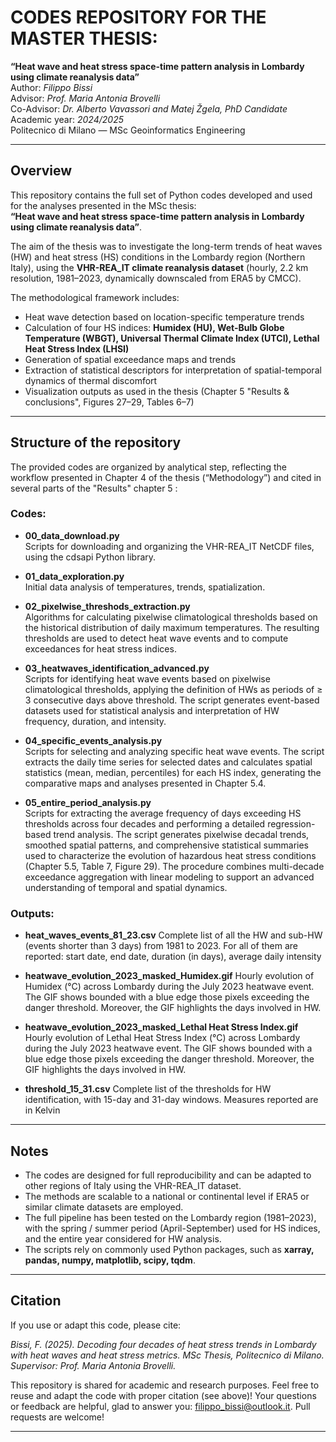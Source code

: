 # CODES REPOSITORY FOR THE MASTER THESIS:
**“Heat wave and heat stress space-time pattern analysis in Lombardy using climate reanalysis data”**  
Author: *Filippo Bissi*  
Advisor: *Prof. Maria Antonia Brovelli*  
Co-Advisor: *Dr. Alberto Vavassori and Matej Žgela, PhD Candidate*  
Academic year: *2024/2025*  
Politecnico di Milano — MSc Geoinformatics Engineering

---

## Overview

This repository contains the full set of Python codes developed and used for the analyses presented in the MSc thesis:  
**“Heat wave and heat stress space-time pattern analysis in Lombardy using climate reanalysis data”**.

The aim of the thesis was to investigate the long-term trends of heat waves (HW) and heat stress (HS) conditions in the Lombardy region (Northern Italy), using the **VHR-REA_IT climate reanalysis dataset** (hourly, 2.2 km resolution, 1981–2023, dynamically downscaled from ERA5 by CMCC).

The methodological framework includes:

- Heat wave detection based on location-specific temperature trends  
- Calculation of four HS indices: **Humidex (HU), Wet-Bulb Globe Temperature (WBGT), Universal Thermal Climate Index (UTCI), Lethal Heat Stress Index (LHSI)**  
- Generation of spatial exceedance maps and trends  
- Extraction of statistical descriptors for interpretation of spatial-temporal dynamics of thermal discomfort  
- Visualization outputs as used in the thesis (Chapter 5 "Results & conclusions", Figures 27–29, Tables 6–7)

---

## Structure of the repository

The provided codes are organized by analytical step, reflecting the workflow presented in Chapter 4 of the thesis (“Methodology”) and cited in several parts of the "Results" chapter 5 :

### Codes:

- **00_data_download.py**  
  Scripts for downloading and organizing the VHR-REA_IT NetCDF files, using the cdsapi Python library.

- **01_data_exploration.py**  
  Initial data analysis of temperatures, trends, spatialization.

- **02_pixelwise_threshods_extraction.py**  
  Algorithms for calculating pixelwise climatological thresholds based on the historical distribution of daily maximum temperatures. The resulting thresholds are used to detect heat wave events and to compute exceedances for heat stress indices.

- **03_heatwaves_identification_advanced.py**  
  Scripts for identifying heat wave events based on pixelwise climatological thresholds, applying the definition of HWs as periods of ≥ 3 consecutive days above threshold. The script generates event-based datasets used for statistical analysis and interpretation of HW frequency, duration, and intensity.

- **04_specific_events_analysis.py**  
  Scripts for selecting and analyzing specific heat wave events. The script extracts the daily time series for selected dates and calculates spatial statistics (mean, median, percentiles) for each HS index, generating the comparative maps and analyses presented in Chapter 5.4.

- **05_entire_period_analysis.py**  
  Scripts for extracting the average frequency of days exceeding HS thresholds across four decades and performing a detailed regression-based trend analysis. The script generates pixelwise decadal trends, smoothed spatial patterns, and comprehensive statistical summaries used to characterize the evolution of hazardous heat stress conditions (Chapter 5.5, Table 7, Figure 29). The procedure combines multi-decade exceedance aggregation with linear modeling to support an advanced understanding of temporal and spatial dynamics.

### Outputs:

- **heat_waves_events_81_23.csv**
Complete list of all the HW and sub-HW (events shorter than 3 days) from 1981 to 2023. For all of them are reported: start date, end date, duration (in days), average daily intensity

- **heatwave_evolution_2023_masked_Humidex.gif**
Hourly evolution of Humidex (°C) across Lombardy during the July 2023 heatwave event. The GIF shows bounded with a blue edge those pixels exceeding the danger threshold. Moreover, the GIF highlights the days involved in HW.

- **heatwave_evolution_2023_masked_Lethal Heat Stress Index.gif**
Hourly evolution of Lethal Heat Stress Index (°C) across Lombardy during the July 2023 heatwave event. The GIF shows bounded with a blue edge those pixels exceeding the danger threshold. Moreover, the GIF highlights the days involved in HW.

- **threshold_15_31.csv**
Complete list of the thresholds for HW identification, with 15-day and 31-day windows. Measures reported are in Kelvin

---

## Notes

- The codes are designed for full reproducibility and can be adapted to other regions of Italy using the VHR-REA_IT dataset.  
- The methods are scalable to a national or continental level if ERA5 or similar climate datasets are employed.  
- The full pipeline has been tested on the Lombardy region (1981–2023), with the spring / summer period (April-September) used for HS indices, and the entire year considered for HW analysis.  
- The scripts rely on commonly used Python packages, such as **xarray, pandas, numpy, matplotlib, scipy, tqdm**.

---

## Citation

If you use or adapt this code, please cite:

*Bissi, F. (2025). Decoding four decades of heat stress trends in Lombardy with heat waves and heat stress metrics. MSc Thesis, Politecnico di Milano. Supervisor: Prof. Maria Antonia Brovelli.*

This repository is shared for academic and research purposes.
Feel free to reuse and adapt the code with proper citation (see above)!
Your questions or feedback are helpful, glad to answer you: filippo_bissi@outlook.it.
Pull requests are welcome!

---
